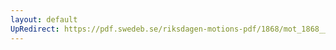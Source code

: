 ```yaml
---
layout: default
UpRedirect: https://pdf.swedeb.se/riksdagen-motions-pdf/1868/mot_1868__fk__00029/mot_1868__fk__00029_002.pdf
---
```

